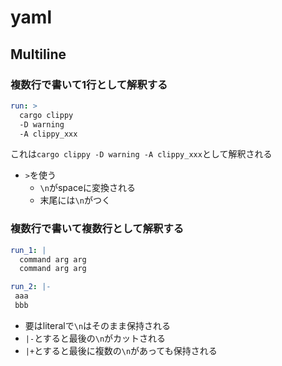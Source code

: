 # yaml

## Multiline

### 複数行で書いて1行として解釈する

```yaml
run: >
  cargo clippy
  -D warning
  -A clippy_xxx
```
これは`cargo clippy -D warning -A clippy_xxx`として解釈される

* `>`を使う
  * `\n`がspaceに変換される
  * 末尾には`\n`がつく


### 複数行で書いて複数行として解釈する

```yaml
run_1: |
  command arg arg
  command arg arg

run_2: |-
 aaa
 bbb
```

* 要はliteralで`\n`はそのまま保持される
* `|-`とすると最後の`\n`がカットされる
* `|+`とすると最後に複数の`\n`があっても保持される
